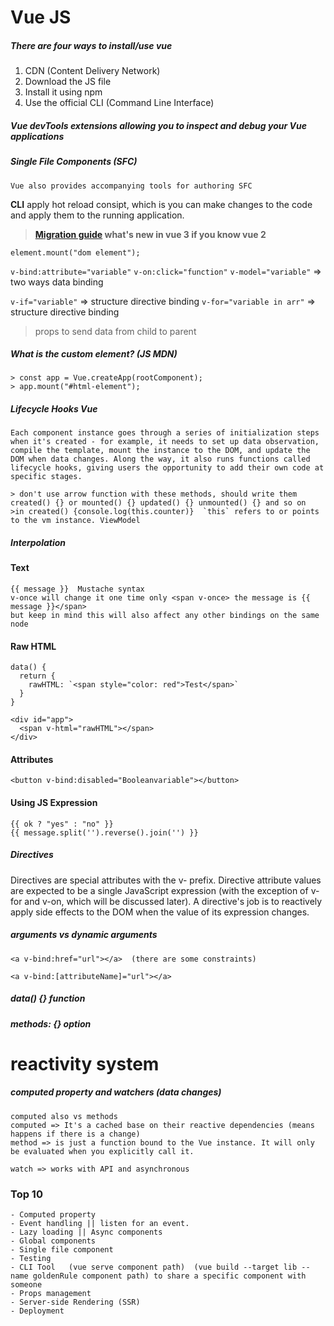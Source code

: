 # Vue JS

##### There are four ways to install/use vue
1. CDN  (Content Delivery Network)
2. Download the JS file
3. Install it using npm
4. Use the official CLI  (Command Line Interface)

##### Vue devTools extensions allowing you to inspect and debug your Vue applications 

##### Single File Components (SFC)
```
Vue also provides accompanying tools for authoring SFC
```
**CLI** apply hot reload consipt, which is you can make changes to the code and apply them to the running application.

> **[Migration guide](https://v3.vuejs.org/guide/migration/introduction.html#overview) what's new in vue 3 if you know vue 2**

`element.mount("dom element");`

`v-bind:attribute="variable"`
`v-on:click="function"`
`v-model="variable"`  => two ways data binding

`v-if="variable"` => structure directive binding
`v-for="variable in arr"` => structure directive binding

> props to send data from child to parent

##### What is the custom element? (JS MDN)

```
> const app = Vue.createApp(rootComponent);
> app.mount("#html-element");
```

##### Lifecycle Hooks Vue
```
Each component instance goes through a series of initialization steps when it's created - for example, it needs to set up data observation, compile the template, mount the instance to the DOM, and update the DOM when data changes. Along the way, it also runs functions called lifecycle hooks, giving users the opportunity to add their own code at specific stages.

> don't use arrow function with these methods, should write them created() {} or mounted() {} updated() {} unmounted() {} and so on
>in created() {console.log(this.counter)}  `this` refers to or points to the vm instance. ViewModel
```

##### Interpolation
#### Text
```
{{ message }}  Mustache syntax
v-once will change it one time only <span v-once> the message is {{ message }}</span>
but keep in mind this will also affect any other bindings on the same node
```
#### Raw HTML
```
data() {
  return {
    rawHTML: `<span style="color: red">Test</span>`
  }
}

<div id="app">
  <span v-html="rawHTML"></span>
</div>
```
#### Attributes
```
<button v-bind:disabled="Booleanvariable"></button>
```
#### Using JS Expression
```
{{ ok ? "yes" : "no" }}
{{ message.split('').reverse().join('') }}
```

##### Directives
Directives are special attributes with the v- prefix. Directive attribute values are expected to be a single JavaScript expression (with the exception of v-for and v-on, which will be discussed later). A directive's job is to reactively apply side effects to the DOM when the value of its expression changes.

##### arguments vs dynamic arguments
```
<a v-bind:href="url"></a>  (there are some constraints)

<a v-bind:[attributeName]="url"></a>
```

##### data() {}   function
##### methods: {}  option

# reactivity system

##### computed property and watchers  (data changes)
```
computed also vs methods
computed => It's a cached base on their reactive dependencies (means happens if there is a change)
method => is just a function bound to the Vue instance. It will only be evaluated when you explicitly call it.

watch => works with API and asynchronous
```




### Top 10
```
- Computed property
- Event handling || listen for an event.
- Lazy loading || Async components
- Global components
- Single file component
- Testing
- CLI Tool   (vue serve component path)  (vue build --target lib --name goldenRule component path) to share a specific component with someone
- Props management
- Server-side Rendering (SSR)
- Deployment
```
